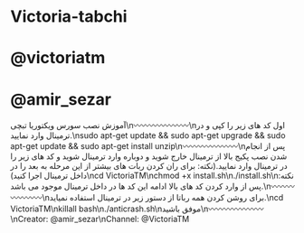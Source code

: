 # Victoria-tabchi
# @victoriatm
# @amir_sezar
آموزش نصب سورس ویکتوریا تبچی\n〰〰〰〰〰〰〰\nاول کد های زیر را کپی و در ترمینال وارد نمایید.\nsudo apt-get update && sudo apt-get upgrade && sudo apt-get update && sudo apt-get install unzip\n〰〰〰〰〰〰〰\nپس از انجام شدن نصب پکیج بالا از ترمینال خارج شوید و دوباره وارد ترمینال شوید و کد های زیر را در ترمینال وارد نمایید.(نکته: برای ران کردن ربات های بیشتر از این مرحله به بعد را در داخل ترمینال اجرا کنید)\ncd VictoriaTM\nchmod +x install.sh\n./install.sh\nنکته: پس از وارد کردن کد های بالا ادامه این کد ها در داخل ترمینال موجود می باشد.\n〰〰〰〰〰〰〰\nبرای روشن کردن همه رباتا از دستور زیر در ترمینال استفاده نمیاید.\ncd VictoriaTM\nkillall bash\n./anticrash.sh\nموفق باشید\n〰〰〰〰〰〰〰\nCreator: @amir_sezar\nChannel: @VictoriaTM
